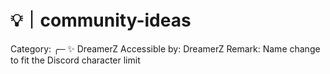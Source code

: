 # 💡｜community-ideas

Category: ╭─ ✨ DreamerZ
Accessible by: DreamerZ
Remark: Name change to fit the Discord character limit